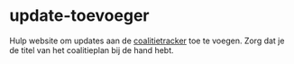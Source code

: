 # update-toevoeger
Hulp website om updates aan de [coalitietracker](http://coalitieplannentracker.nl/) toe te voegen. Zorg dat je de titel van het coalitieplan bij de hand hebt.
